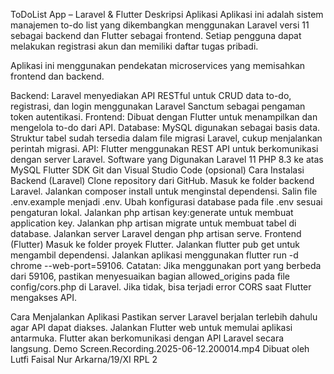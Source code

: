 ToDoList App – Laravel & Flutter
Deskripsi Aplikasi
Aplikasi ini adalah sistem manajemen to-do list yang dikembangkan menggunakan Laravel versi 11 sebagai backend dan Flutter sebagai frontend. Setiap pengguna dapat melakukan registrasi akun dan memiliki daftar tugas pribadi.

Aplikasi ini menggunakan pendekatan microservices yang memisahkan frontend dan backend.

Backend: Laravel menyediakan API RESTful untuk CRUD data to-do, registrasi, dan login menggunakan Laravel Sanctum sebagai pengaman token autentikasi.
Frontend: Dibuat dengan Flutter untuk menampilkan dan mengelola to-do dari API.
Database: MySQL digunakan sebagai basis data. Struktur tabel sudah tersedia dalam file migrasi Laravel, cukup menjalankan perintah migrasi.
API: Flutter menggunakan REST API untuk berkomunikasi dengan server Laravel.
Software yang Digunakan
Laravel 11
PHP 8.3 ke atas
MySQL
Flutter SDK
Git dan Visual Studio Code (opsional)
Cara Instalasi
Backend (Laravel)
Clone repository dari GitHub.
Masuk ke folder backend Laravel.
Jalankan composer install untuk menginstal dependensi.
Salin file .env.example menjadi .env.
Ubah konfigurasi database pada file .env sesuai pengaturan lokal.
Jalankan php artisan key:generate untuk membuat application key.
Jalankan php artisan migrate untuk membuat tabel di database.
Jalankan server Laravel dengan php artisan serve.
Frontend (Flutter)
Masuk ke folder proyek Flutter.
Jalankan flutter pub get untuk mengambil dependensi.
Jalankan aplikasi menggunakan flutter run -d chrome --web-port=59106.
Catatan: Jika menggunakan port yang berbeda dari 59106, pastikan menyesuaikan bagian allowed_origins pada file config/cors.php di Laravel. Jika tidak, bisa terjadi error CORS saat Flutter mengakses API.

Cara Menjalankan Aplikasi
Pastikan server Laravel berjalan terlebih dahulu agar API dapat diakses.
Jalankan Flutter web untuk memulai aplikasi antarmuka.
Flutter akan berkomunikasi dengan API Laravel secara langsung.
Demo
 Screen.Recording.2025-06-12.200014.mp4 
Dibuat oleh
Lutfi Faisal Nur Arkarna/19/XI RPL 2

